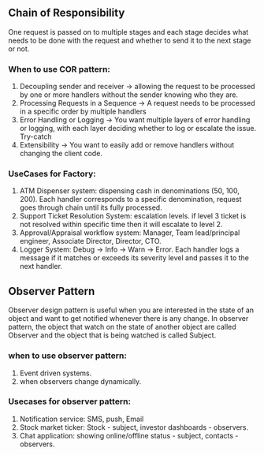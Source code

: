 ## Chain of Responsibility
One request is passed on to multiple stages and each stage decides what needs to be done with the request and whether to send it to the next stage or not.
### When to use COR pattern:
1. Decoupling sender and receiver -> allowing the request to be processed by one or more handlers without the sender knowing who they are.
2. Processing Requests in a Sequence -> A request needs to be processed in a specific order by multiple handlers
3. Error Handling or Logging -> You want multiple layers of error handling or logging, with each layer deciding whether to log or escalate the issue. Try-catch
4. Extensibility -> You want to easily add or remove handlers without changing the client code.
### UseCases for Factory:
1. ATM Dispenser system: dispensing cash in denominations (50, 100, 200). Each handler corresponds to a specific denomination, request goes through chain until its fully processed.
2. Support Ticket Resolution System: escalation levels. if level 3 ticket is not resolved within specific time then it will escalate to level 2.
3. Approval/Appraisal workflow system: Manager, Team lead/principal engineer, Associate Director, Director, CTO.
4. Logger System: Debug -> Info -> Warn -> Error. Each handler logs a message if it matches or exceeds its severity level and passes it to the next handler.

## Observer Pattern
Observer design pattern is useful when you are interested in the state of an object and want to get notified whenever there is any change. 
In observer pattern, the object that watch on the state of another object are called Observer and the object that is being watched is called Subject.
### when to use observer pattern:
1. Event driven systems.
2. when observers change dynamically.
### Usecases for observer pattern:
1. Notification service: SMS, push, Email
2. Stock market ticker: Stock - subject, investor dashboards - observers.
3. Chat application: showing online/offline status - subject, contacts - observers.